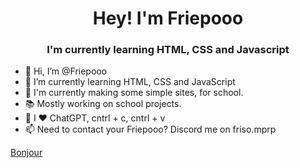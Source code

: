 <H1 align="center">Hey! I'm Friepooo</H1>
<h3 align="center">I'm currently learning HTML, CSS and Javascript</h3>



- 👋 Hi, I’m @Friepooo
- 🌱 I’m currently learning HTML, CSS and JavaScript
- 🎈 I'm currently making some simple sites, for school.
- 📚 Mostly working on school projects.
- 🤖 I ❤️ ChatGPT, cntrl + c, cntrl + v
- 📫 Need to contact your Friepooo? Discord me on friso.mprp

<p align="left"> <a href="https://www.instagram.com/frisoderuiter/">Bonjour</a></p>

<!---
Friepooo/Friepooo is a ✨ special ✨ repository because its `README.md` (this file) appears on your GitHub profile.
You can click the Preview link to take a look at your changes.
--->
